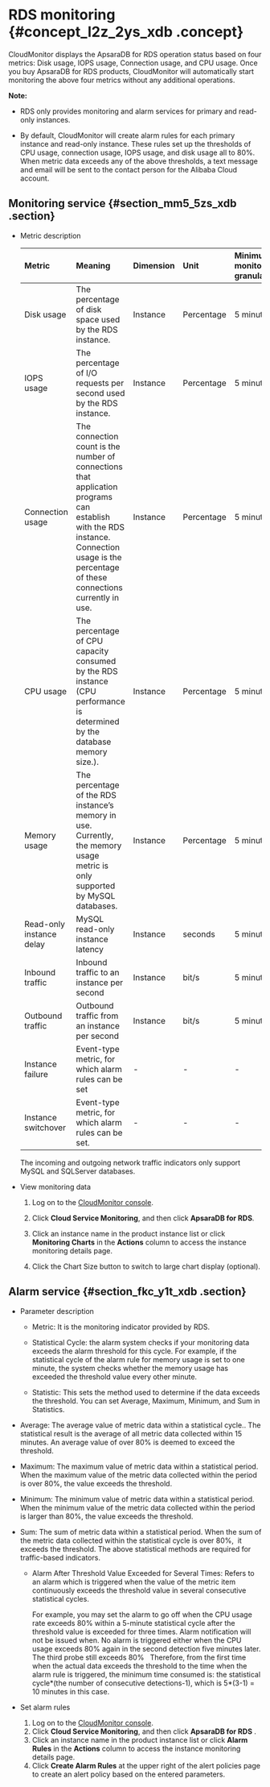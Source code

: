 # RDS monitoring {#concept_l2z_2ys_xdb .concept}

CloudMonitor displays the ApsaraDB for RDS operation status based on four metrics: Disk usage, IOPS usage, Connection usage, and CPU usage. Once you buy ApsaraDB for RDS products, CloudMonitor will automatically start monitoring the above four metrics without any additional operations.

**Note:** 

-   RDS only provides monitoring and alarm services for primary and read-only instances.

-   By default, CloudMonitor will create alarm rules for each primary instance and read-only instance. These rules set up the thresholds of CPU usage, connection usage, IOPS usage, and disk usage all to 80%. When metric data exceeds any of the above thresholds, a text message and email will be sent to the contact person for the Alibaba Cloud account.


## Monitoring service {#section_mm5_5zs_xdb .section}

-   Metric description

    |Metric|Meaning|Dimension|Unit|Minimum monitoring granularity|
    |:-----|:------|:--------|:---|:-----------------------------|
    |Disk usage|The percentage of disk space used by the RDS instance.|Instance|Percentage|5 minutes|
    |IOPS usage|The percentage of I/O requests per second used by the RDS instance.|Instance|Percentage|5 minutes|
    |Connection usage|The connection count is the number of connections that application programs can establish with the RDS instance. Connection usage is the percentage of these connections currently in use.|Instance|Percentage|5 minutes|
    |CPU usage|The percentage of CPU capacity consumed by the RDS instance \(CPU performance is determined by the database memory size.\). |Instance|Percentage|5 minutes|
    |Memory usage|The percentage of the RDS instance’s memory in use. Currently, the memory usage metric is only supported by MySQL databases. |Instance|Percentage|5 minutes|
    |Read-only instance delay|MySQL read-only instance latency|Instance|seconds|5 minutes|
    |Inbound traffic|Inbound traffic to an instance per second|Instance|bit/s|5 minutes|
    |Outbound traffic|Outbound traffic from an instance per second|Instance|bit/s|5 minutes|
    |Instance failure|Event-type metric, for which alarm rules can be set|-|-|-|
    |Instance switchover|Event-type metric, for which alarm rules can be set.|-|-|-|

    The incoming and outgoing network traffic indicators only support MySQL and SQLServer databases.

-   View monitoring data
    1.  Log on to the [CloudMonitor console](http://cms.console.aliyun.com/#/groups/).
    2.  Click **Cloud Service Monitoring**, and then click **ApsaraDB for RDS**.
    3.  Click an instance name in the product instance list or click **Monitoring Charts** in the **Actions** column to access the instance monitoring details page.

    4.  Click the Chart Size button to switch to large chart display \(optional\).

## Alarm service {#section_fkc_y1t_xdb .section}

-   Parameter description
    -   Metric: It is the monitoring indicator provided by RDS.

    -   Statistical Cycle: the alarm system checks if your monitoring data exceeds the alarm threshold for this cycle. For example, if the statistical cycle of the alarm rule for memory usage is set to one minute, the system checks whether the memory usage has exceeded the threshold value every other minute.

    -   Statistic: This sets the method used to determine if the data exceeds the threshold. You can set Average, Maximum, Minimum, and Sum in Statistics.

-   Average: The average value of metric data within a statistical cycle.. The statistical result is the average of all metric data collected within 15 minutes. An average value of over 80% is deemed to exceed the threshold.
-   Maximum: The maximum value of metric data within a statistical period. When the maximum value of the metric data collected within the period is over 80%, the value exceeds the threshold.
-   Minimum: The minimum value of metric data within a statistical period. When the minimum value of the metric data collected within the period is larger than 80%, the value exceeds the threshold.
-   Sum: The sum of metric data within a statistical period. When the sum of the metric data collected within the statistical cycle is over 80%,  it exceeds the threshold. The above statistical methods are required for traffic-based indicators.
    -   Alarm After Threshold Value Exceeded for Several Times: Refers to an alarm which is triggered when the value of the metric item continuously exceeds the threshold value in several consecutive statistical cycles.

        For example, you may set the alarm to go off when the CPU usage rate exceeds 80% within a 5-minute statistical cycle after the threshold value is exceeded for three times. Alarm notification will not be issued when. No alarm is triggered either when the CPU usage exceeds 80% again in the second detection five minutes later. The third probe still exceeds 80%   Therefore, from the first time when the actual data exceeds the threshold to the time when the alarm rule is triggered, the minimum time consumed is: the statistical cycle\*\(the number of consecutive detections-1\), which is 5\*\(3-1\) = 10 minutes in this case.


-   Set alarm rules
    1.  Log on to the [CloudMonitor console](http://cms.console.aliyun.com/#/groups/).
    2.  Click **Cloud Service Monitoring**, and then click **ApsaraDB for RDS** .
    3.  Click an instance name in the product instance list or click **Alarm Rules** in the **Actions** column to access the instance monitoring details page.
    4.  Click **Create Alarm Rules** at the upper right of the alert policies page to create an alert policy based on the entered parameters.

